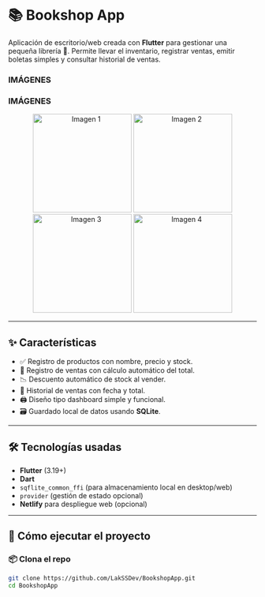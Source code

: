 # 📚 Bookshop App

Aplicación de escritorio/web creada con **Flutter** para gestionar una pequeña librería 📖. Permite llevar el inventario, registrar ventas, emitir boletas simples y consultar historial de ventas.

### IMÁGENES

### IMÁGENES

<p align="center">
  <img src="https://github.com/user-attachments/assets/7f39d265-7aba-4864-b60f-2f82d7e99afd" alt="Imagen 1" width="200"/>
  <img src="https://github.com/user-attachments/assets/1c9da484-3685-40e6-8dce-69fdeb560ac0" alt="Imagen 2" width="200"/>
  <img src="https://github.com/user-attachments/assets/9261dd89-9aa7-4c75-b527-1e2a41f57d21" alt="Imagen 3" width="200"/>
  <img src="https://github.com/user-attachments/assets/19e582bf-c67a-4d2f-8044-b8cc7eb2a5be" alt="Imagen 4" width="200"/>
</p>


---

## ✨ Características

- ✅ Registro de productos con nombre, precio y stock.
- 🛒 Registro de ventas con cálculo automático del total.
- 📉 Descuento automático de stock al vender.
- 🧾 Historial de ventas con fecha y total.
- 🖨️ Diseño tipo dashboard simple y funcional.
- 🗃️ Guardado local de datos usando **SQLite**.

---

## 🛠️ Tecnologías usadas

- **Flutter** (3.19+)
- **Dart**
- `sqflite_common_ffi` (para almacenamiento local en desktop/web)
- `provider` (gestión de estado opcional)
- **Netlify** para despliegue web (opcional)

---

## 🚀 Cómo ejecutar el proyecto

### 📦 Clona el repo

```bash
git clone https://github.com/LakSSDev/BookshopApp.git
cd BookshopApp





